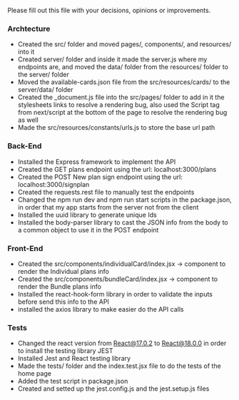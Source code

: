 Please fill out this file with your decisions, opinions or improvements.

### Archtecture
- Created the src/ folder and moved pages/, components/, and resources/ into it
- Created server/ folder and inside it made the server.js where my endpoints are, and moved the data/ folder from the resources/ folder to the server/ folder
- Moved the available-cards.json file from the src/resources/cards/ to the server/data/ folder
- Created the _document.js file into the src/pages/ folder to add in it the stylesheets links to resolve a rendering bug, also used the Script tag from next/script at the bottom of the page to resolve the rendering bug as well
- Made the src/resources/constants/urls.js to store the base url path
  
### Back-End  
- Installed the Express framework to implement the API
- Created the GET plans endpoint using the url: localhost:3000/plans
- Created the POST New plan sign endpoint using the url: localhost:3000/signplan
- Created the requests.rest file to manually test the endpoints
- Changed the npm run dev and npm run start scripts in the package.json, in order that my app starts from the server not from the client
- Installed the uuid library to generate unique Ids
- Installed the body-parser library to cast the JSON info from the body to a common object to use it in the POST endpoint

### Front-End
- Created the src/components/individualCard/index.jsx -> component to render the Individual plans info
- Created the src/components/bundleCard/index.jsx -> component to render the Bundle plans info
- Installed the react-hook-form library in order to validate the inputs before send this info to the API
- installed the axios library to make easier do the API calls

### Tests  
- Changed the react version from React@17.0.2 to React@18.0.0 in order to install the testing library JEST
- Installed Jest and React testing library
- Made the tests/ folder and the index.test.jsx file to do the tests of the home page
- Added the test script in package.json
- Created and setted up the jest.config.js and the jest.setup.js files